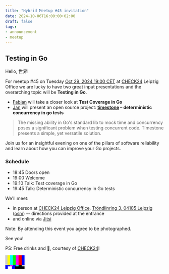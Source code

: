 ```yaml
---
title: "Hybrid Meetup #45 invitation"
date: 2024-10-06T16:00:00+02:00
draft: false
tags:
- announcement
- meetup
---
```


## Testing in Go

Hello, 世界!

For meetup #45 on Tuesday [Oct 29, 2024 19:00
CET](https://www.meetup.com/leipzig-golang/events/298481354) at
[CHECK24](https://www.check24.de/) Leipzig Office we are lucky to have two great input
presentations and the overarching topic will be **Testing in Go**.

* [Fabian](https://www.linkedin.com/in/fabian-g%C3%A4rtner-913584141/) will take a closer look at **Test Coverage in Go**
* [Jan](https://www.linkedin.com/in/jan-z-255b28225/) will present an open source project: **[timestone](https://github.com/Metamogul/timestone) – deterministic concurrency in go tests**

> The missing ability in Go's standard lib to mock time and concurrency poses a
> significant problem when testing concurrent code. Timestone presents a
> simple, yet versatile solution.

Join us for an insightful evening on one of the pillars of software reliability
and learn about how you can improve your Go projects.

### Schedule

* 18:45 Doors open
* 19:00 Welcome
* 19:10 Talk: Test coverage in Go
* 19:45 Talk: Deterministic concurrency in Go tests

We'll meet:

* in person at [CHECK24 Leipzig Office](https://maps.app.goo.gl/hWKDzUNSYuHcRCew6), [Tröndlinring 3, 04105 Leipzig](https://maps.app.goo.gl/hWKDzUNSYuHcRCew6) ([osm](https://www.openstreetmap.org/relation/1385675)) -- directions provided at the entrance
* and online via [Jitsi](https://meet.jit.si/LeipzigGophers45)

Note: By attending this event you agree to be photographed.

See you!

PS: Free drinks and 🍕, courtesy of [CHECK24](https://www.check24.de/)!

[![](/images/XHCZX6ECHM2M7WTO4PF3ICJINZXXHMC5.gif)](https://golangleipzig.space/images/meetup-45/anim.webm)


<!--

https://www.linkedin.com/posts/martin-czygan-58348842_are-you-interested-in-reliable-and-robust-activity-7256965732721213442-qMtW?utm_source=share&utm_medium=member_desktop
https://gophers.slack.com/archives/C152YB9UZ/p1730196197788929

-->
